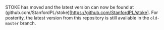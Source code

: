 STOKE has moved and the latest version can now be found at (github.com/StanfordPL/stoke)[https://github.com/StanfordPL/stoke].  For posterity, the latest version from this repository is still available in the `old-master` branch.
